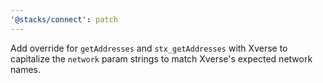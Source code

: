 ```yaml
---
'@stacks/connect': patch
---
```


Add override for `getAddresses` and `stx_getAddresses` with Xverse to capitalize the `network` param strings to match Xverse's expected network names.
